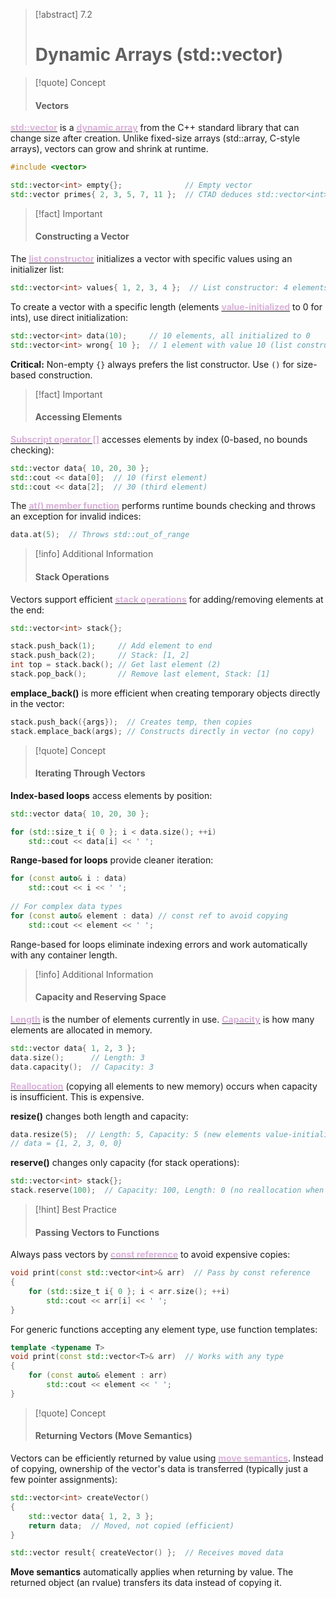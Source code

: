
> [!abstract] 7.2
> # Dynamic Arrays (std::vector)

> [!quote] Concept
> 
> #### Vectors

<u><strong style="color:#dab1da">std::vector</strong></u> is a <u><strong style="color:#dab1da">dynamic array</strong></u> from the C++ standard library that can change size after creation. Unlike fixed-size arrays (std::array, C-style arrays), vectors can grow and shrink at runtime.

```cpp
#include <vector>

std::vector<int> empty{};              // Empty vector
std::vector primes{ 2, 3, 5, 7, 11 };  // CTAD deduces std::vector<int>
```

> [!fact] Important
> 
> #### Constructing a Vector

The <u><strong style="color:#dab1da">list constructor</strong></u> initializes a vector with specific values using an initializer list:

```cpp
std::vector<int> values{ 1, 2, 3, 4 };  // List constructor: 4 elements with values
```

To create a vector with a specific length (elements <u><strong style="color:#dab1da">value-initialized</strong></u> to 0 for ints), use direct initialization:

```cpp
std::vector<int> data(10);     // 10 elements, all initialized to 0
std::vector<int> wrong{ 10 };  // 1 element with value 10 (list constructor!)
```

**Critical:** Non-empty `{}` always prefers the list constructor. Use `()` for size-based construction.

> [!fact] Important
> 
> #### Accessing Elements

<u><strong style="color:#dab1da">Subscript operator []</strong></u> accesses elements by index (0-based, no bounds checking):

```cpp
std::vector data{ 10, 20, 30 };
std::cout << data[0];  // 10 (first element)
std::cout << data[2];  // 30 (third element)
```

The <u><strong style="color:#dab1da">at() member function</strong></u> performs runtime bounds checking and throws an exception for invalid indices:

```cpp
data.at(5);  // Throws std::out_of_range
```


> [!info] Additional Information
> 
> #### Stack Operations

Vectors support efficient <u><strong style="color:#dab1da">stack operations</strong></u> for adding/removing elements at the end:

```cpp
std::vector<int> stack{};

stack.push_back(1);     // Add element to end
stack.push_back(2);     // Stack: [1, 2]
int top = stack.back(); // Get last element (2)
stack.pop_back();       // Remove last element, Stack: [1]
```

**emplace_back()** is more efficient when creating temporary objects directly in the vector:

```cpp
stack.push_back({args});  // Creates temp, then copies
stack.emplace_back(args); // Constructs directly in vector (no copy)
```

> [!quote] Concept
> 
> #### Iterating Through Vectors

**Index-based loops** access elements by position:

```cpp
std::vector data{ 10, 20, 30 };

for (std::size_t i{ 0 }; i < data.size(); ++i)
    std::cout << data[i] << ' ';
```

**Range-based for loops** provide cleaner iteration:

```cpp
for (const auto& i : data)
    std::cout << i << ' ';
    
// For complex data types
for (const auto& element : data) // const ref to avoid copying
    std::cout << element << ' ';
```

Range-based for loops eliminate indexing errors and work automatically with any container length.

> [!info] Additional Information
> 
> #### Capacity and Reserving Space

<u><strong style="color:#dab1da">Length</strong></u> is the number of elements currently in use. <u><strong style="color:#dab1da">Capacity</strong></u> is how many elements are allocated in memory.

```cpp
std::vector data{ 1, 2, 3 };
data.size();      // Length: 3
data.capacity();  // Capacity: 3
```

<u><strong style="color:#dab1da">Reallocation</strong></u> (copying all elements to new memory) occurs when capacity is insufficient. This is expensive.

**resize()** changes both length and capacity:

```cpp
data.resize(5);  // Length: 5, Capacity: 5 (new elements value-initialized)
// data = {1, 2, 3, 0, 0}
```

**reserve()** changes only capacity (for stack operations):

```cpp
std::vector<int> stack{};
stack.reserve(100);  // Capacity: 100, Length: 0 (no reallocation when pushing)
```

> [!hint] Best Practice
> 
> #### Passing Vectors to Functions

Always pass vectors by <u><strong style="color:#dab1da">const reference</strong></u> to avoid expensive copies:

```cpp
void print(const std::vector<int>& arr)  // Pass by const reference
{
    for (std::size_t i{ 0 }; i < arr.size(); ++i)
        std::cout << arr[i] << ' ';
}
```

For generic functions accepting any element type, use function templates:

```cpp
template <typename T>
void print(const std::vector<T>& arr)  // Works with any type
{
    for (const auto& element : arr)
        std::cout << element << ' ';
}
```

> [!quote] Concept
> 
> #### Returning Vectors (Move Semantics)

Vectors can be efficiently returned by value using <u><strong style="color:#dab1da">move semantics</strong></u>. Instead of copying, ownership of the vector's data is transferred (typically just a few pointer assignments):

```cpp
std::vector<int> createVector()
{
    std::vector data{ 1, 2, 3 };
    return data;  // Moved, not copied (efficient)
}

std::vector result{ createVector() };  // Receives moved data
```

**Move semantics** automatically applies when returning by value. The returned object (an rvalue) transfers its data instead of copying it.